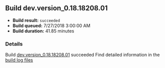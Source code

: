 ## Build dev.version_0.18.18208.01
- **Build result:** `succeeded`
- **Build queued:** 7/27/2018 3:00:00 AM
- **Build duration:** 41.85 minutes
### Details
Build [dev.version_0.18.18208.01](https://winappstudio.visualstudio.com/web/build.aspx?pcguid=a4ef43be-68ce-4195-a619-079b4d9834c2&builduri=vstfs%3a%2f%2f%2fBuild%2fBuild%2f26056) succeeded
Find detailed information in the [build log files](https://uwpctdiags.blob.core.windows.net/buildlogs/dev.version_0.18.18208.01_logs.zip)
